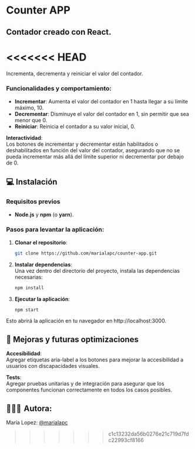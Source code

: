 # Counter APP 

## Contador creado con React. 

<<<<<<< HEAD
=======
Incrementa, decrementa y reiniciar el valor del contador. 

### Funcionalidades y comportamiento:
- **Incrementar**: Aumenta el valor del contador en 1 hasta llegar a su límite máximo, 10.
- **Decrementar**: Disminuye el valor del contador en 1, sin permitir que sea menor que 0.
- **Reiniciar**: Reinicia el contador a su valor inicial, 0.
      
**Interactividad**:  
Los botones de incrementar y decrementar están habilitados o deshabilitados en función del valor del contador, asegurando que no se pueda incrementar más allá del límite superior ni decrementar por debajo de 0. 

## 💻 Instalación

### Requisitos previos
-  **Node.js** y **npm** (o **yarn**).

### Pasos para levantar la aplicación:

1. **Clonar el repositorio**:
   ```bash
   git clone https://github.com/marialapc/counter-app.git

2. **Instalar dependencias**:  
   Una vez dentro del directorio del proyecto, instala las dependencias necesarias:

   ```bash
   npm install

3. **Ejecutar la aplicación**:
   
   ```bash
   npm start

Esto abrirá la aplicación en tu navegador en http://localhost:3000.


## 🚀 Mejoras y futuras optimizaciones  

**Accesibilidad**:  
Agregar etiquetas aria-label a los botones para mejorar la accesibilidad a usuarios con discapacidades visuales.

**Tests**:  
Agregar pruebas unitarias y de integración para asegurar que los componentes funcionan correctamente en todos los casos posibles.


## 👩🏽‍💻  Autora:

María Lopez: [@marialapc](https://github.com/marialapc)


   
>>>>>>> c1c13232da56b0276e21c719d7fdc22993cf8166

